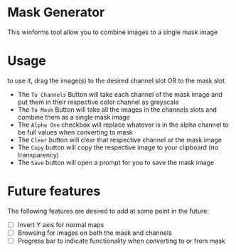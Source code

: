 # Mask Generator

This winforms tool allow you to combine images to a single mask image

# Usage

to use it, drag the image(s) to the desired channel slot OR to the mask slot.

- The `To Channels` Button will take each channel of the mask image and put them in their respective color channel as greyscale
- The `To Mask` Button will take all the images in the channels slots and combine them as a single mask image
- The `Alpha One` checkbox will replace whatever is in the alpha channel to be full values when converting to mask
- The `Clear` button will clear that respective channel or the mask image
- The `Copy` button will copy the respective image to your clipboard (no transparency)
- The `Save` button will open a prompt for you to save the mask image

# Future features

The following features are desired to add at some point in the future:

- [ ] Invert Y axis for normal maps
- [ ] Browsing for images on both the mask and channels
- [ ] Progress bar to indicate functionality when converting to or from mask